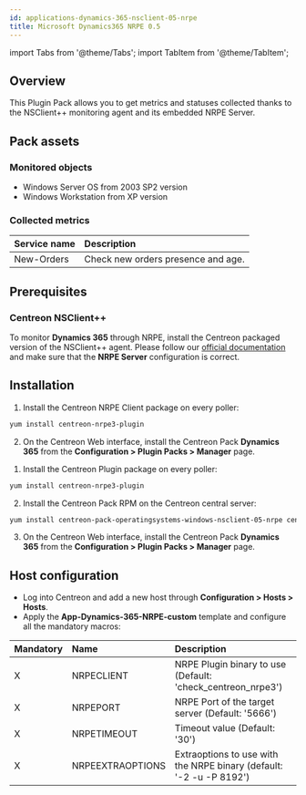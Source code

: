 ```yaml
---
id: applications-dynamics-365-nsclient-05-nrpe
title: Microsoft Dynamics365 NRPE 0.5
---
```


import Tabs from '@theme/Tabs';
import TabItem from '@theme/TabItem';

## Overview

This Plugin Pack allows you to get metrics and statuses collected thanks to the NSClient++
monitoring agent and its embedded NRPE Server.

## Pack assets

### Monitored objects

* Windows Server OS from 2003 SP2 version
* Windows Workstation from XP version

### Collected metrics

<Tabs groupId="sync">
<TabItem value="New-Orders" label="New-Orders">

| Service name | Description                        |
| :----------- | :--------------------------------- |
| New-Orders   | Check new orders presence and age. |

</TabItem>
</Tabs>

## Prerequisites

### Centreon NSClient++

To monitor **Dynamics 365** through NRPE, install the Centreon packaged version of the NSClient++ agent. Please follow our [official documentation](../getting-started/how-to-guides/centreon-nsclient-tutorial.md)
and make sure that the **NRPE Server** configuration is correct.

## Installation

<Tabs groupId="sync">
<TabItem value="Online License" label="Online License">

1. Install the Centreon NRPE Client package on every poller:

```bash
yum install centreon-nrpe3-plugin
```

2. On the Centreon Web interface, install the Centreon Pack **Dynamics 365** 
from the **Configuration > Plugin Packs > Manager** page.

</TabItem>
<TabItem value="Offline License" label="Offline License">

1. Install the Centreon Plugin package on every poller:

```bash
yum install centreon-nrpe3-plugin
```

2. Install the Centreon Pack RPM on the Centreon central server:

```bash
yum install centreon-pack-operatingsystems-windows-nsclient-05-nrpe centreon-pack-applications-dynamics-365-nsclient-05-nrpe
```

3. On the Centreon Web interface, install the Centreon Pack **Dynamics 365**
from the **Configuration > Plugin Packs > Manager** page.

</TabItem>
</Tabs>

## Host configuration

* Log into Centreon and add a new host through **Configuration > Hosts > Hosts**.
* Apply the **App-Dynamics-365-NRPE-custom** template and configure all the mandatory macros:

| Mandatory | Name             | Description                                                         |
|:----------|:-----------------|:------------------------------------------------------------------- |
| X         | NRPECLIENT       | NRPE Plugin binary to use (Default: 'check_centreon_nrpe3')         |
| X         | NRPEPORT         | NRPE Port of the target server (Default: '5666')                    |
| X         | NRPETIMEOUT      | Timeout value (Default: '30')                                       |
| X         | NRPEEXTRAOPTIONS | Extraoptions to use with the NRPE binary (default: '-2 -u -P 8192') |